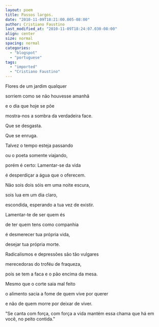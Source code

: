 ```yaml
---
layout: poem
title: Passos largos.
date: "2010-11-09T18:21:00.005-08:00"
author: Cristiano Faustino
last_modified_at: "2010-11-09T18:24:07.030-08:00"
align: center
size: normal
spacing: normal
categories:
  - "blogspot"
  - "portuguese"
tags:
  - "imported"
  - "Cristiano Faustino"
---
```


Flores de um jardim qualquer

sorriem como se não houvesse amanhã

e o dia que hoje se põe

mostra-nos a sombra da verdadeira face.

Que se desgasta.

Que se enruga.

Talvez o tempo esteja passando

ou o poeta somente viajando,

porém é certo: Lamentar-se da vida

é desperdiçar a água que o oferecem.

Não sois dois sóis em uma noite escura,

sois lua em um dia claro,

escondida, esperando a tua vez de existir.

Lamentar-te de ser quem és

de ter quem tens como companhia

é desmerecer tua própria vida,

desejar tua própria morte.

Radicalismos e depressões são tão vulgares

merecedoras do troféu de fraqueza,

pois se tem a faca e o pão encima da mesa.

Mesmo que o corte saia mal feito

o alimento sacia a fome de quem vive por querer

e não de quem morre por deixar de viver.

"Se canta com força, com força a vida mantém essa chama que há em você, no peito contida."